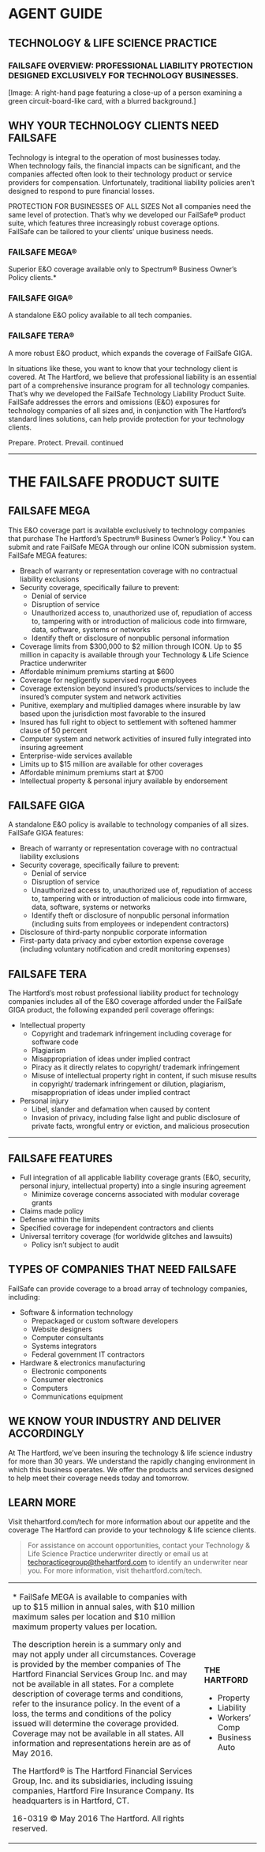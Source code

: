 
# AGENT GUIDE

## TECHNOLOGY & LIFE SCIENCE PRACTICE

### FAILSAFE OVERVIEW: PROFESSIONAL LIABILITY PROTECTION DESIGNED EXCLUSIVELY FOR TECHNOLOGY BUSINESSES.

[Image: A right-hand page featuring a close-up of a person examining a green circuit-board-like card, with a blurred background.]

## WHY YOUR TECHNOLOGY CLIENTS NEED FAILSAFE
Technology is integral to the operation of most businesses today.  
When technology fails, the financial impacts can be significant, and the companies affected often look to their technology product or service providers for compensation. Unfortunately, traditional liability policies aren’t designed to respond to pure financial losses.

PROTECTION FOR BUSINESSES OF ALL SIZES
Not all companies need the same level of protection. That’s why we developed our FailSafe® product suite, which features three increasingly robust coverage options.  
FailSafe can be tailored to your clients’ unique business needs.

### FAILSAFE MEGA®
Superior E&O coverage available only to Spectrum® Business Owner’s Policy clients.*

### FAILSAFE GIGA®
A standalone E&O policy available to all tech companies.

### FAILSAFE TERA®
A more robust E&O product, which expands the coverage of FailSafe GIGA.

In situations like these, you want to know that your technology client is covered. At The Hartford, we believe that professional liability is an essential part of a comprehensive insurance program for all technology companies. That’s why we developed the FailSafe Technology Liability Product Suite. FailSafe addresses the errors and omissions (E&O) exposures for technology companies of all sizes and, in conjunction with The Hartford’s standard lines solutions, can help provide protection for your technology clients.

Prepare. Protect. Prevail. continued


---


# THE FAILSAFE PRODUCT SUITE

## FAILSAFE MEGA
This E&O coverage part is available exclusively to technology companies that purchase The Hartford’s Spectrum® Business Owner’s Policy.* You can submit and rate FailSafe MEGA through our online ICON submission system. FailSafe MEGA features:
- Breach of warranty or representation coverage with no contractual liability exclusions
- Security coverage, specifically failure to prevent:
  - Denial of service
  - Disruption of service
  - Unauthorized access to, unauthorized use of, repudiation of access to, tampering with or introduction of malicious code into firmware, data, software, systems or networks
  - Identify theft or disclosure of nonpublic personal information
- Coverage limits from $300,000 to $2 million through ICON. Up to $5 million in capacity is available through your Technology & Life Science Practice underwriter
- Affordable minimum premiums starting at $600
- Coverage for negligently supervised rogue employees
- Coverage extension beyond insured’s products/services to include the insured’s computer system and network activities
- Punitive, exemplary and multiplied damages where insurable by law based upon the jurisdiction most favorable to the insured
- Insured has full right to object to settlement with softened hammer clause of 50 percent
- Computer system and network activities of insured fully integrated into insuring agreement
- Enterprise-wide services available
- Limits up to $15 million are available for other coverages
- Affordable minimum premiums start at $700
- Intellectual property & personal injury available by endorsement

## FAILSAFE GIGA
A standalone E&O policy is available to technology companies of all sizes. FailSafe GIGA features:
- Breach of warranty or representation coverage with no contractual liability exclusions
- Security coverage, specifically failure to prevent:
  - Denial of service
  - Disruption of service
  - Unauthorized access to, unauthorized use of, repudiation of access to, tampering with or introduction of malicious code into firmware, data, software, systems or networks
  - Identify theft or disclosure of nonpublic personal information (including suits from employees or independent contractors)
- Disclosure of third-party nonpublic corporate information
- First-party data privacy and cyber extortion expense coverage (including voluntary notification and credit monitoring expenses)

## FAILSAFE TERA
The Hartford’s most robust professional liability product for technology companies includes all of the E&O coverage afforded under the FailSafe GIGA product, the following expanded peril coverage offerings:
- Intellectual property
  - Copyright and trademark infringement including coverage for software code
  - Plagiarism
  - Misappropriation of ideas under implied contract
  - Piracy as it directly relates to copyright/ trademark infringement
  - Misuse of intellectual property right in content, if such misuse results in copyright/ trademark infringement or dilution, plagiarism, misappropriation of ideas under implied contract
- Personal injury
  - Libel, slander and defamation when caused by content
  - Invasion of privacy, including false light and public disclosure of private facts, wrongful entry or eviction, and malicious prosecution


---


## FAILSAFE FEATURES
* Full integration of all applicable liability coverage grants (E&O, security, personal injury, intellectual property) into a single insuring agreement
  - Minimize coverage concerns associated with modular coverage grants
* Claims made policy
* Defense within the limits
* Specified coverage for independent contractors and clients
* Universal territory coverage (for worldwide glitches and lawsuits)
  - Policy isn’t subject to audit

## TYPES OF COMPANIES THAT NEED FAILSAFE
FailSafe can provide coverage to a broad array of technology companies, including:
* Software & information technology
  - Prepackaged or custom software developers
  - Website designers
  - Computer consultants
  - Systems integrators
  - Federal government IT contractors
* Hardware & electronics manufacturing
  - Electronic components
  - Consumer electronics
  - Computers
  - Communications equipment

## WE KNOW YOUR INDUSTRY AND DELIVER ACCORDINGLY
At The Hartford, we’ve been insuring the technology & life science industry for more than 30 years. We understand the rapidly changing environment in which this business operates. We offer the products and services designed to help meet their coverage needs today and tomorrow.

## LEARN MORE
Visit thehartford.com/tech for more information about our appetite and the coverage The Hartford can provide to your technology & life science clients.

> For assistance on account opportunities, contact your Technology & Life Science Practice underwriter directly or email us at techpracticegroup@thehartford.com to identify an underwriter near you. For more information, visit thehartford.com/tech.

<div>
  

<table>
    <tr>
      <td>
        <p>* FailSafe MEGA is available to companies with up to $15 million in annual sales, with $10 million maximum sales per location and $10 million maximum property values per location.</p>
        <p>The description herein is a summary only and may not apply under all circumstances. Coverage is provided by the member companies of The Hartford Financial Services Group Inc. and may not be available in all states. For a complete description of coverage terms and conditions, refer to the insurance policy. In the event of a loss, the terms and conditions of the policy issued will determine the coverage provided. Coverage may not be available in all states. All information and representations herein are as of May 2016.</p>
        <p>The Hartford® is The Hartford Financial Services Group, Inc. and its subsidiaries, including issuing companies, Hartford Fire Insurance Company. Its headquarters is in Hartford, CT.</p>
        <p>16-0319 © May 2016 The Hartford. All rights reserved.</p>
      </td>
      <td>
        <strong>THE HARTFORD</strong><br/>
        <ul>
          <li>Property</li>
          <li>Liability</li>
          <li>Workers’ Comp</li>
          <li>Business Auto</li>
        </ul>
      </td>
    </tr>
  </table>

</div>
